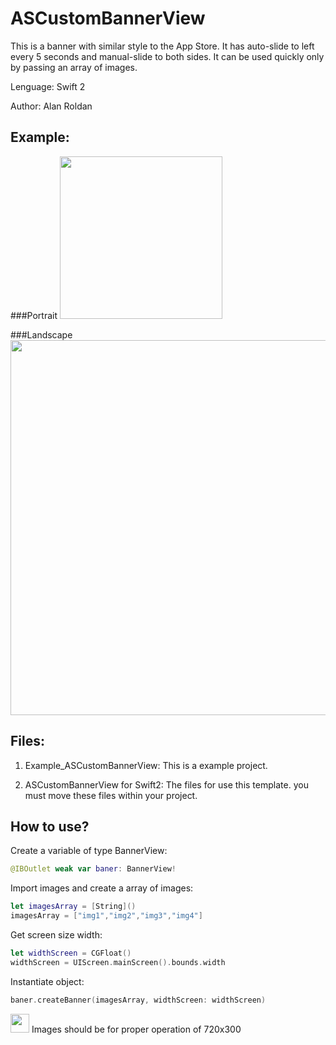 # ASCustomBannerView

This is a banner with similar style to the App Store. It has auto-slide to left every 5 seconds and manual-slide to both sides.
It can be used quickly only by passing an array of images.

Lenguage: Swift 2

Author: Alan Roldan


## Example:

###Portrait
<img src="GIF_ASCustomBannerView.gif" width="260">

###Landscape
<img src="GIF2_ASCustomBannerView.gif" width="600">


## Files:

1. Example_ASCustomBannerView: 
This is a example project.

2. ASCustomBannerView for Swift2: 
The files for use this template. you must move these files within your project.



## How to use?

Create a variable of type BannerView:
``` swift
@IBOutlet weak var baner: BannerView!
```
Import images and create a array of images:
```swift
let imagesArray = [String]()
imagesArray = ["img1","img2","img3","img4"]
```
Get screen size width:
```swift
let widthScreen = CGFloat()
widthScreen = UIScreen.mainScreen().bounds.width
```
Instantiate object:
```swift
baner.createBanner(imagesArray, widthScreen: widthScreen)
```

<img src="http://www.floridauniversitaria.es/es-ES/noticias/PublishingImages/aviso_importante.png" width="30"> Images should be for proper operation of 720x300






